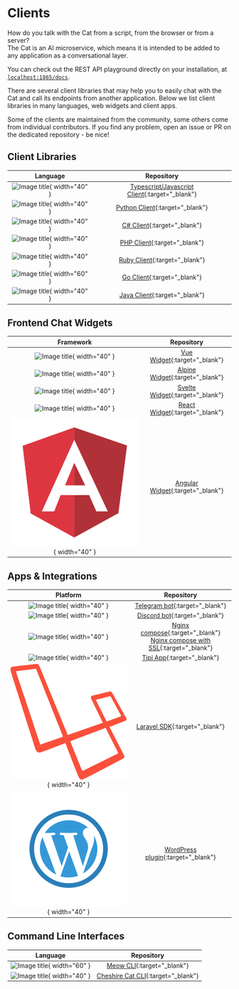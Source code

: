 # Clients

How do you talk with the Cat from a script, from the browser or from a server?  
The Cat is an AI microservice, which means it is intended to be added to any application as a conversational layer.

You can check out the REST API playground directly on your installation, at [`localhost:1865/docs`](http://localhost:1865/docs).

There are several client libraries that may help you to easily chat with the Cat and call its endpoints from another application.
Below we list client libraries in many languages, web widgets and client apps.

Some of the clients are maintained from the community, some others come from individual contributors. If you find any problem, open an issue or PR on the dedicated repository - be nice!

## Client Libraries

| Language                                                                                | Repository                                                                                         |
| :-------------------------------------------------------------------------------------: | :------------------------------------------------------------------------------------------------: |
| ![Image title](../../assets/img/clientlib/512px-Typescript_logo_2020.png){ width="40" } | [Typescript/Javascript Client](https://github.com/cheshire-cat-ai/api-client-ts){:target="_blank"} |
| ![Image title](../../assets/img/clientlib/1869px-Python-logo-notext.png){ width="40" }  | [Python Client](https://github.com/cheshire-cat-ai/api-client-py){:target="_blank"}                |
| ![Image title](../../assets/img/clientlib/1200px-Logo_C_sharp.png){ width="40" }        | [C# Client](https://github.com/cheshire-cat-ai/api-client-csharp){:target="_blank"}                |
| ![Image title](../../assets/img/clientlib/711px-PHP-logo.png){ width="40" }             | [PHP Client](https://github.com/AlboCode/ccatphp-sdk){:target="_blank"}                            |
| ![Image title](../../assets/img/clientlib/198px-Ruby_logo.png){ width="40" }            | [Ruby Client](https://github.com/Jhonnyr97/cheshire_cat_api){:target="_blank"}                     |
| ![Image title](../../assets/img/clientlib/Go_logo.png){ width="60" }                    | [Go Client](https://github.com/saniales/ccat-api){:target="_blank"}                                |
| ![Image title](../../assets/img/clientlib/Java_Logo.png){ width="40" }                  | [Java Client](https://github.com/matteobaccan/cheshire-cat-api-client-java){:target="_blank"}      |

## Frontend Chat Widgets

| Framework                                                               | Repository                                                                                          |
| :---------------------------------------------------------------------: | :-------------------------------------------------------------------------------------------------: |
| ![Image title](../../assets/img/clientlib/Vue.js.png){ width="40" }     | [Vue Widget](https://github.com/cheshire-cat-ai/widget-vue){:target="_blank"}                       |
| ![Image title](../../assets/img/clientlib/Alpine.js.png){ width="40" }  | [Alpine Widget](https://github.com/cheshire-cat-ai/widget-alpine){:target="_blank"}                 |
| ![Image title](../../assets/img/clientlib/Svelte.js.png){ width="40" }  | [Svelte Widget](https://github.com/cheshire-cat-ai/widget-svelte){:target="_blank"}                 |
| ![Image title](../../assets/img/clientlib/React.js.png){ width="40" }   | [React Widget](https://github.com/AndreaPesce2002/widget-CCAT-react){:target="_blank"}              |
| ![Image title](../../assets/img/clientlib/Angular.js.png){ width="40" } | [Angular Widget](https://github.com/Edoardo-Croci-CLDev/ccat-chat-widget-angular){:target="_blank"} |


## Apps & Integrations

| Platform                                                                          | Repository                                                                         |
| :-------------------------------------------------------------------------------: | :--------------------------------------------------------------------------------: |
| ![Image title](../../assets/img/clientlib/2048px-Telegram_logo.png){ width="40" } | [Telegram bot](https://github.com/Pingdred/Meowgram){:target="_blank"}             |
| ![Image title](../../assets/img/clientlib/discord.png){ width="40" }              | [Discord bot](https://github.com/cheshire-cat-ai/discord-bot-ts){:target="_blank"} |
| ![Image title](../../assets/img/nginx.png){ width="40" }                          | [Nginx compose](https://github.com/mimir-chatbot/reverse-proxy-example){:target="_blank"}<br>[Nginx compose with SSL](https://github.com/vancif/cheshire-cat-nginx-proxy){:target="_blank"} |
| ![Image title](../../assets/img/tipi.png){ width="40" }                           | [Tipi App](https://runtipi.io/docs/apps-available){:target="_blank"}                |
| ![Image title](../../assets/img/clientlib/laravel.png){ width="40" }              | [Laravel SDK](https://github.com/webgrafia/cheshire-cat-sdk-laravel){:target="_blank"} |
| ![Image title](../../assets/img/clientlib/wordpress.png){ width="40" }            | [WordPress plugin](https://github.com/webgrafia/cheshire-cat-wp){:target="_blank"} | 




## Command Line Interfaces

| Language                                                             | Repository                                                         |
| :-------------------------------------------------------------------:| :----------------------------------------------------------------: |
| ![Image title](../../assets/img/clientlib/Go_logo.png){ width="60" } | [Meow CLI](https://github.com/saniales/meow){:target="_blank"}     |
| ![Image title](../../assets/img/clientlib/1869px-Python-logo-notext.png){ width="40" } | [Cheshire Cat CLI](https://github.com/rmoscetti/cheshire-cat-ai-tools){:target="_blank"}    |
